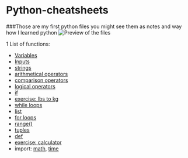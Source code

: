 # Python-cheatsheets
###Those are my first python files you might see them as notes and way how I learned python
![Preview of the files](https://i.imgur.com/AB6sIzf.png)

1 List of functions:
* [Variables](Variables.py)
* [Inputs ](input.py)
* [strings](strings.py)
* [arithmetical operators](arithmetic_operators.py)
* [comparison operators](conpirason_operators.py)
* [logical operators](logical_operators.py)
* [if](if.py)
* [exercise: lbs to kg](ktg_to_lbs.py)
* [while loops](while_loops.py)
* [list](lists.py)
* [for loops](For_loops.py)
* [range()](Range_Function.py)
* [tuples](Tuples.py)
* [def](def.py)
* [exercise: calculator](ULTIMATEPROCALCULATOR.py)
* import: [math](https://docs.python.org/3/library/math.html), [time](https://docs.python.org/3/library/time.html)
